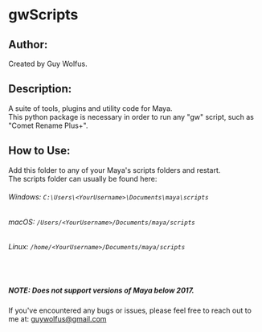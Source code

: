 # gwScripts

## Author:
Created by Guy Wolfus.

## Description:
A suite of tools, plugins and utility code for Maya.
<br>This python package is necessary in order to run any "gw" script, such as "Comet Rename Plus+".

## How to Use:
Add this folder to any of your Maya's scripts folders and restart.
<br>The scripts folder can usually be found here:

###### Windows: `C:\Users\<YourUsername>\Documents\maya\scripts`
###### macOS: `/Users/<YourUsername>/Documents/maya/scripts`
###### Linux: `/home/<YourUsername>/Documents/maya/scripts`

<br>

##### NOTE: Does not support versions of Maya below 2017.
If you've encountered any bugs or issues, please feel free to reach out to me at: guywolfus@gmail.com

